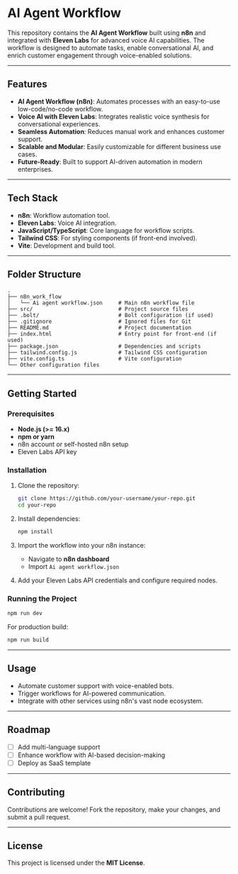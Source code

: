 # AI Agent Workflow

This repository contains the **AI Agent Workflow** built using **n8n** and integrated with **Eleven Labs** for advanced voice AI capabilities. The workflow is designed to automate tasks, enable conversational AI, and enrich customer engagement through voice-enabled solutions.

---

## Features

* **AI Agent Workflow (n8n)**: Automates processes with an easy-to-use low-code/no-code workflow.
* **Voice AI with Eleven Labs**: Integrates realistic voice synthesis for conversational experiences.
* **Seamless Automation**: Reduces manual work and enhances customer support.
* **Scalable and Modular**: Easily customizable for different business use cases.
* **Future-Ready**: Built to support AI-driven automation in modern enterprises.

---

## Tech Stack

* **n8n**: Workflow automation tool.
* **Eleven Labs**: Voice AI integration.
* **JavaScript/TypeScript**: Core language for workflow scripts.
* **Tailwind CSS**: For styling components (if front-end involved).
* **Vite**: Development and build tool.

---

## Folder Structure

```plaintext
.
├── n8n_work_flow
│   └── Ai agent workflow.json     # Main n8n workflow file
├── src/                           # Project source files
├── .bolt/                         # Bolt configuration (if used)
├── .gitignore                     # Ignored files for Git
├── README.md                      # Project documentation
├── index.html                     # Entry point for front-end (if used)
├── package.json                   # Dependencies and scripts
├── tailwind.config.js             # Tailwind CSS configuration
├── vite.config.ts                 # Vite configuration
└── Other configuration files
```

---

## Getting Started

### Prerequisites

* **Node.js (>= 16.x)**
* **npm or yarn**
* n8n account or self-hosted n8n setup
* Eleven Labs API key

### Installation

1. Clone the repository:

   ```bash
   git clone https://github.com/your-username/your-repo.git
   cd your-repo
   ```

2. Install dependencies:

   ```bash
   npm install
   ```

3. Import the workflow into your n8n instance:

   * Navigate to **n8n dashboard**
   * Import `Ai agent workflow.json`

4. Add your Eleven Labs API credentials and configure required nodes.

### Running the Project

```bash
npm run dev
```

For production build:

```bash
npm run build
```

---

## Usage

* Automate customer support with voice-enabled bots.
* Trigger workflows for AI-powered communication.
* Integrate with other services using n8n's vast node ecosystem.

---

## Roadmap

* [ ] Add multi-language support
* [ ] Enhance workflow with AI-based decision-making
* [ ] Deploy as SaaS template

---

## Contributing

Contributions are welcome!
Fork the repository, make your changes, and submit a pull request.

---

## License

This project is licensed under the **MIT License**.


